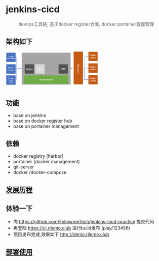 #  jenkins-cicd 
>
> devops工具链,  基于docker register仓库, docker portainer容器管理
>

## 架构如下
<img style="width:60%;"  src="docs/ci-art-2.png"/>

## 功能
- base on jenkins
- base on docker register hub
- base on portainer management

## 依赖
- docker registry [harbor]
- portainer (docker management)
- git-server
- docker /docker-compose

## [发展历程](docs/staging.md)

## 体验一下
- 向 https://github.com/FollowmeTech/jenkins-cicd-practise 提交代码
- 再登陆 https://ci.rileme.club 进行build发布 (play/123456)
- 项目发布完成,效果如下 http://demo.rileme.club 


## [部署使用](docs/getting-start.md)







